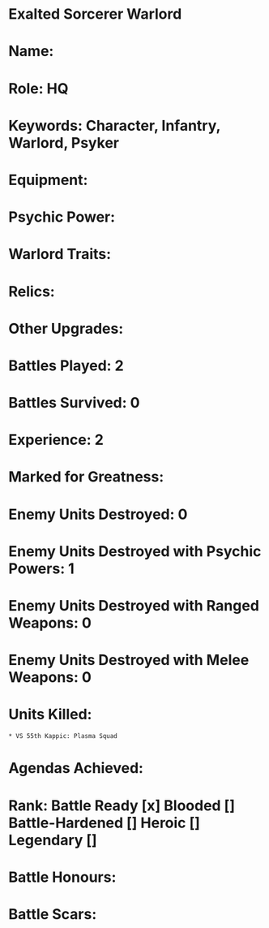 # Exalted Sorcerer Warlord

# Name: 
# Role: HQ
# Keywords: Character, Infantry, Warlord, Psyker
# Equipment:
# Psychic Power:
# Warlord Traits:
# Relics:
# Other Upgrades:

# Battles Played: 2
# Battles Survived: 0
# Experience: 2
# Marked for Greatness:
# Enemy Units Destroyed: 0  
# Enemy Units Destroyed with Psychic Powers: 1
# Enemy Units Destroyed with Ranged Weapons: 0 
# Enemy Units Destroyed with Melee Weapons: 0
# Units Killed: 
    * VS 55th Kappic: Plasma Squad
# Agendas Achieved:

# Rank: Battle Ready [x] Blooded [] Battle-Hardened [] Heroic [] Legendary []

# Battle Honours: 
# Battle Scars: